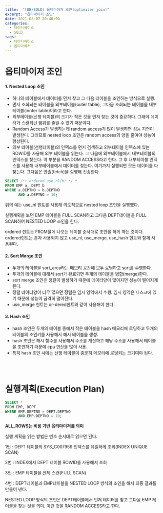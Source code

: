 ```yaml
---
title:  "[DB/SQLD] 옵티마이저 조인(optimizer join)"
excerpt: "옵티마이저 조인"
date: 2021-08-07 20:46:00
categories:
  - 데이터베이스
  - SQLD 
tags:
  - 데이터베이스
  - 옵티마이저
---
```


# 옵티마이저 조인

#### 1. Nested Loop 조인

- 하나의 테이블에서 데이터를 먼저 찾고 그 다음 테이블을 조인하는 방식으로 실행.
- 먼저 조회되는 테이블을 외부테이블(outer table), 그다음 조회되는 테이블을 내부 테이블(innter table)이라고 한다.
- 외부테이블(선행 테이블)의 크기가 작은 것을 먼저 찾는 것이 중요하다. 그래야 데이터가 스캔되늰 범위를 줄일 수 있기 때문이다.
- Random Access가 발생하는데 random access가 많이 발생하면 성능 지연이 발생한다. 그러므로 nested loop 조인은 random access의 양을 줄여야 성능이 향상된다.
- 외부 테이블(선행테이블)의 인덱스를 먼저 검색하고 외부테이블 인덱스에 있는 ROWID를 사용해 외부 테이블을 읽는다. 그 다음에 외부테이블에서 내부테이블의 인덱스를 찾는다. 이 부분을 RANDOM ACCESS라고 한다. 그 후 내부테이블 인덱스를 사용해 내부테이블에서 데이터를 찾는다. 여기까지 실행되면 모든 데이터를 다 찾는다. 그다음은 인출(fetch)을 실행해 전송한다.

```sql
SELECT /*+ ordered use_nl(b) */ *
FROM EMP a, DEPT b
WHERE a.DEPTNO = b.DEPTNO
      AND a.DEPTNO = 10;
```
위의 예는 use_nl 힌트를 사용해 의도적으로 nested loop 조인을 실행했다.

실행계획을 보면 EMP 테이블을 FULL SCAN하고 그다음 DEPT테이블을 FULL SCAN하여 NESTED LOOP 조인을 한다.

ordered 힌트는 FROM절에 나오는 테이블 순서대로 조인을 하게 하는 것이다. ordered힌트는 혼자 사용되지 않고 use_nl, use_merge, use_hash 힌트와 함께 사용된다.

#### 2. Sort Merge 조인

- 두개의 테이블을 sort_area라는 메모리 공간에 모두 로딩하고 sort를 수행한다.
- 두개의 테이블에 대해서 sort가 완료되면 두개의 테이블을 병합(merge)한다.
- sort merge 조인은 정렬이 발생하기 때문에 데이터양이 많아지면 성능이 떨어지게 된다.
- 정렬 데이터양이 너무 많으면 정렬은 임시 영역에서 수행. 임시 영역은 디스크에 있기 때문에 성능이 급격히 떨어진다.
- use_merge 힌트는 or-dered힌트와 같이 사용해야 한다.

#### 3. Hash 조인

- hash 조인은 두개의 테이블 중에서 작은 테이블을 hash 메모리에 로딩하고 두개의 테이블의 조인키를 사용해서 해시 테이블을 생성.
- hash 조인은 해시 함수를 사용해서 주소를 계산하고 해당 주소를 사용해서 테이블을 조인하기 때문에 cpu 연산을 많이 사용.
- 특히 hash 조인 시에는 선행 테이블이 충분히 메모리에 로딩되는 크기여야 된다.

<br>
<br>

# 실행계획(Execution Plan)

```sql
SELECT *
FROM EMP, DEPT
WHERE EMP.DEPTNO = DEPT.DEPTNO
      AND EMP.DEPTNO = 10;
```
**ALL_ROWS는 비용 기반 옵티마이저를 의미**

실행 계획을 읽는 방법은 번호 순서대로 읽으면 된다.

1번 : DEPT 테이블의 SYS_C007959 인덱스를 유일하게 조회(INDEX UNIQUE SCAN)

2번 : INDEX에서 DEPT 테이블 ROWID를 사용해서 조회

3번 : EMP 테이블을 전체 스캔(FULL SCAN)

4번 : DEPT테이블과 EMP테이블을 NESTED LOOP 방식의 조인을 해서 최종 결과를 만들어 낸다.

NESTED LOOP 방식의 조인은 DEPT테이블에서 먼저 데이터를 찾고 그다음 EMP 테이블을 찾는 것을 의미. 이런 것을 RANDOM ACCESS라고 한다.
